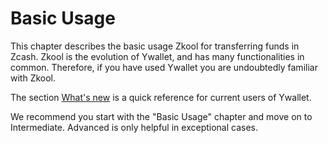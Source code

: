 # Basic Usage

This chapter describes the basic usage Zkool for transferring funds in Zcash.
Zkool is the evolution of Ywallet, and has many functionalities in common. 
Therefore, if you have used Ywallet you are undoubtedly familiar with Zkool.

The section [What's new](new.md)
is a quick reference for current users of Ywallet.

We recommend you start with the "Basic Usage" chapter and move on to Intermediate. 
Advanced is only helpful in exceptional cases.

